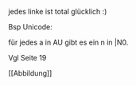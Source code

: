 jedes linke ist total glücklich :)  
  
Bsp Unicode:  
  
für jedes a in AU gibt es ein n in |N0.

Vgl Seite 19

[[Abbildung]]